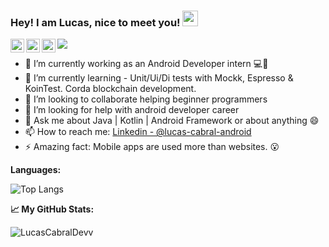 ### Hey! I am Lucas, nice to meet you! <img src="https://media.giphy.com/media/hvRJCLFzcasrR4ia7z/giphy.gif" width="25px"> 
<a href="https://www.linkedin.com/in/lucas-cabral-android/">
  <img align="left" alt="Cabral's LinkedIn" width="22px" src="https://raw.githubusercontent.com/peterthehan/peterthehan/master/assets/linkedin.svg" />
</a>
<a href="https://open.spotify.com/user/m53jlw64ysng38bldm8oxeqjm">
  <img align="left" alt="Cabral's Spotify" width="22px" src="https://raw.githubusercontent.com/peterthehan/peterthehan/master/assets/spotify.svg" />
</a>
<a href="https://www.youtube.com/channel/UCcmhAGyEulxrazYSZzTN60Q">
  <img align="left" alt="Cabral's Spotify" width="22px" src="https://raw.githubusercontent.com/peterthehan/peterthehan/master/assets/youtube.svg" />
</a> 

![](https://visitor-badge.glitch.me/badge?page_id=LucasCabralDevv.LucasCabralDevv) 

- 🔭 I’m currently working as an Android Developer intern 💻📱
- 🌱 I’m currently learning - Unit/Ui/Di tests with Mockk, Espresso & KoinTest. Corda blockchain development.
- 👯 I’m looking to collaborate helping beginner programmers 
- 🤔 I’m looking for help with android developer career 
- 💬 Ask me about Java | Kotlin | Android Framework or about anything 😄
- 📫 How to reach me: [Linkedin - @lucas-cabral-android](https://www.linkedin.com/in/lucas-cabral-android/)
- ⚡ Amazing fact: Mobile apps are used more than websites. 😮

**Languages:** 

![Top Langs](https://github-readme-stats.vercel.app/api/top-langs/?username=LucasCabralDevv&theme=gotham)

**📈 My GitHub Stats:**
<p align="left"> <img src="https://github-readme-stats.vercel.app/api?username=LucasCabralDevv&show_icons=true&theme=gotham" alt="LucasCabralDevv" />
